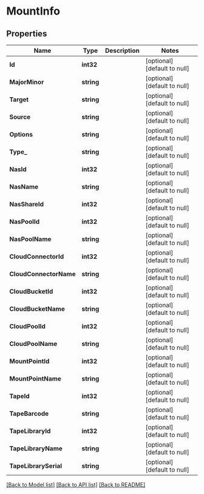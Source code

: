 # MountInfo

## Properties
Name | Type | Description | Notes
------------ | ------------- | ------------- | -------------
**Id** | **int32** |  | [optional] [default to null]
**MajorMinor** | **string** |  | [optional] [default to null]
**Target** | **string** |  | [optional] [default to null]
**Source** | **string** |  | [optional] [default to null]
**Options** | **string** |  | [optional] [default to null]
**Type_** | **string** |  | [optional] [default to null]
**NasId** | **int32** |  | [optional] [default to null]
**NasName** | **string** |  | [optional] [default to null]
**NasShareId** | **int32** |  | [optional] [default to null]
**NasPoolId** | **int32** |  | [optional] [default to null]
**NasPoolName** | **string** |  | [optional] [default to null]
**CloudConnectorId** | **int32** |  | [optional] [default to null]
**CloudConnectorName** | **string** |  | [optional] [default to null]
**CloudBucketId** | **int32** |  | [optional] [default to null]
**CloudBucketName** | **string** |  | [optional] [default to null]
**CloudPoolId** | **int32** |  | [optional] [default to null]
**CloudPoolName** | **string** |  | [optional] [default to null]
**MountPointId** | **int32** |  | [optional] [default to null]
**MountPointName** | **string** |  | [optional] [default to null]
**TapeId** | **int32** |  | [optional] [default to null]
**TapeBarcode** | **string** |  | [optional] [default to null]
**TapeLibraryId** | **int32** |  | [optional] [default to null]
**TapeLibraryName** | **string** |  | [optional] [default to null]
**TapeLibrarySerial** | **string** |  | [optional] [default to null]

[[Back to Model list]](../README.md#documentation-for-models) [[Back to API list]](../README.md#documentation-for-api-endpoints) [[Back to README]](../README.md)


